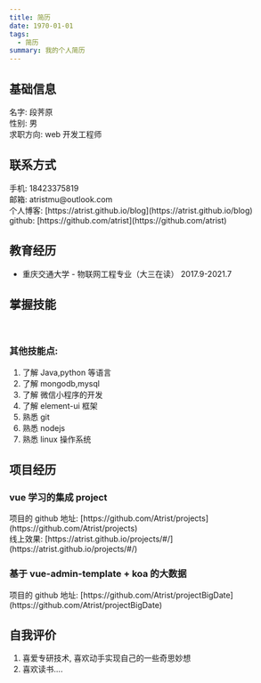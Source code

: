 ```yaml
---
title: 简历
date: 1970-01-01
tags:
  - 简历
summary: 我的个人简历
---
```


## 基础信息

名字: 段荠原<br/>
性别: 男<br/>
求职方向: web 开发工程师<br/>

## 联系方式

手机: 18423375819<br/>
邮箱: atristmu@outlook.com<br/>
个人博客: [https://atrist.github.io/blog](https://atrist.github.io/blog)<br/>
github: [https://github.com/atrist](https://github.com/atrist)

## 教育经历

- 重庆交通大学 - 物联网工程专业（大三在读） 2017.9-2021.7

## 掌握技能

<br/>
<level name="HTML"  :progress="80" />

<level name="PUG" :progress="56" />

<level name="CSS" :progress="78" status="success"/>

<level name="SCSS" :progress="72" status="success"/>

<level name="JS" :progress="87" status="warning" />

<level name="Vue,Vue全家桶" :progress="75" status="warning"/>

### 其他技能点:

1. 了解 Java,python 等语言
2. 了解 mongodb,mysql
3. 了解 微信小程序的开发
4. 了解 element-ui 框架
5. 熟悉 git
6. 熟悉 nodejs
7. 熟悉 linux 操作系统

## 项目经历

### vue 学习的集成 project

项目的 github 地址: [https://github.com/Atrist/projects](https://github.com/Atrist/projects)<br/>
线上效果: [https://atrist.github.io/projects/#/](https://atrist.github.io/projects/#/)

### 基于 vue-admin-template + koa 的大数据

项目的 github 地址: [https://github.com/Atrist/projectBigDate](https://github.com/Atrist/projectBigDate)<br/>

## 自我评价

1. 喜爱专研技术, 喜欢动手实现自己的一些奇思妙想
2. 喜欢读书....

<style lang="scss" scoped>
a{
  text-decoration: none;
}
</style>
